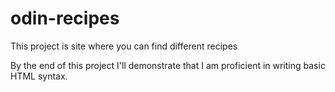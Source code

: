# odin-recipes

This project is site where you can find different recipes

By the end of this project I'll demonstrate that I am proficient in writing basic HTML syntax.